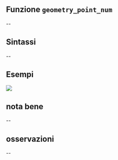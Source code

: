 ## Funzione `geometry_point_num`

--

## Sintassi

--

## Esempi

![](/img/variabili/geometry_point_num/geometry_point_num1.png)

## nota bene

--

## osservazioni

--